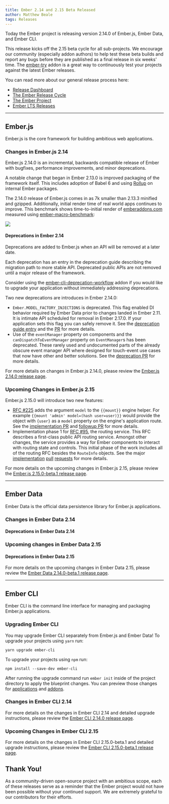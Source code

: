 ```yaml
---
title: Ember 2.14 and 2.15 Beta Released
author: Matthew Beale
tags: Releases
---
```


Today the Ember project is releasing version 2.14.0 of Ember.js, Ember Data, and Ember CLI.

This release kicks off the 2.15 beta cycle for all sub-projects. We encourage our
community (especially addon authors) to help test these beta builds and report
any bugs before they are published as a final release in six weeks' time. The
[ember-try](https://github.com/ember-cli/ember-try) addon is a great way to
continuously test your projects against the latest Ember releases.

You can read more about our general release process here:

- [Release Dashboard](http://emberjs.com/builds/)
- [The Ember Release Cycle](http://emberjs.com/blog/2013/09/06/new-ember-release-process.html)
- [The Ember Project](http://emberjs.com/blog/2015/06/16/ember-project-at-2-0.html)
- [Ember LTS Releases](http://emberjs.com/blog/2016/02/25/announcing-embers-first-lts.html)

---

## Ember.js

Ember.js is the core framework for building ambitious web applications.

### Changes in Ember.js 2.14

Ember.js 2.14.0 is an incremental, backwards compatible release of Ember with
bugfixes, performance improvements, and minor deprecations.

A notable change that began in Ember 2.13.0 is improved packaging of the
framework itself. This includes adoption of Babel 6 and using
[Rollup](https://rollupjs.org/) on internal Ember packages.

The 2.14.0 release of Ember.js comes in as 7k smaller than 2.13.3 minified
and gzipped. Additionally, initial render time of real world apps continues to
improve. This benchmark shows time-to-initial render of
[emberaddons.com](http://emberaddons.com/) measured using
[ember-macro-benchmark](https://github.com/krisselden/ember-macro-benchmark):

![](/images/2017-06-27/initial-render.png)

#### Deprecations in Ember 2.14

Deprecations are added to Ember.js when an API will be removed at a later date.

Each deprecation has an entry in the deprecation guide describing the migration
path to more stable API. Deprecated public APIs are not removed until a major
release of the framework.

Consider using the
[ember-cli-deprecation-workflow](https://github.com/mixonic/ember-cli-deprecation-workflow)
addon if you would like to upgrade your application without immediately addressing
deprecations.

Two new deprecations are introduces in Ember 2.14.0:

* `Ember.MODEL_FACTORY_INJECTIONS` is deprecated. This flag enabled DI behavior
  required by Ember Data prior to changes landed in Ember 2.11. It is intimate
  API scheduled for removal in Ember 2.17.0. If your application sets this
  flag you can safely remove it. See the [deprecation guide
  entry](https://www.emberjs.com/deprecations/v2.x/#toc_ember-model-em-factory-em-injections-removed) and the [PR](https://emberjs.com/deprecations/v2.x/#toc_ember-model-em-factory-em-injections-removed)
  for more details.
* Use of the `eventManager` property on components and the `canDispatchToEventManager`
  property on `EventManager`s has been deprecated. These rarely used and
  undocumented parts of the already obscure event manager API where designed for
  touch-event use cases that now have other and better solutions. See the
  [deprecation PR](https://github.com/emberjs/ember.js/pull/15078) for more
  details.

For more details on changes in Ember.js 2.14.0, please review the
[Ember.js 2.14.0 release page](https://github.com/emberjs/ember.js/releases/tag/v2.14.0).

### Upcoming Changes in Ember.js 2.15

Ember.js 2.15.0 will introduce two new features:

* [RFC #225](https://github.com/emberjs/rfcs/pull/225) adds the argument
  `model` to the `{{mount}}` engine helper. For example `{{mount 'admin'
  model=(hash user=user)}}` would provide the object with `{user}` as a `model`
  property on the engine's application route. See the [implementation
  PR](https://github.com/emberjs/ember.js/pull/15174) and
  [followup PR](https://github.com/emberjs/ember.js/pull/15325/files) for more
  details.
* Implementation phase 1 for [RFC #95](https://github.com/emberjs/rfcs/pull/95),
  the routing service.
  This RFC describes a first-class
  public API routing service. Amongst other changes, the service provides a way for
  Ember components to interact with routing state and controls. This initial
  phase of the work includes all of the routing RFC besides the `RouteInfo`
  objects. See the
  major [implementation](https://github.com/emberjs/ember.js/pull/14805)
  [pull](https://github.com/emberjs/ember.js/pull/14980)
  [requests](https://github.com/emberjs/ember.js/pull/15414) for more details.

For more details on the upcoming changes in Ember.js 2.15, please review the
[Ember.js 2.15.0-beta.1 release page](https://github.com/emberjs/ember.js/releases/tag/v2.15.0-beta.1).

---

## Ember Data

Ember Data is the official data persistence library for Ember.js applications.

### Changes in Ember Data 2.14


#### Deprecations in Ember Data 2.14


### Upcoming changes in Ember Data 2.15


#### Deprecations in Ember Data 2.15

For more details on the upcoming changes in Ember Data 2.15, please review the
[Ember Data 2.14.0-beta.1 release page](https://github.com/emberjs/data/releases/tag/v2.15.0-beta.1).

---

## Ember CLI

Ember CLI is the command line interface for managing and packaging Ember.js
applications.

### Upgrading Ember CLI

You may upgrade Ember CLI separately from Ember.js and Ember Data! To upgrade
your projects using `yarn` run:

```
yarn upgrade ember-cli
```

To upgrade your projects using `npm` run:

```
npm install --save-dev ember-cli
```

After running the
upgrade command run `ember init` inside of the project directory to apply the
blueprint changes. You can preview those changes for [applications](https://github.com/ember-cli/ember-new-output/compare/v2.13.0...v2.14.0)
and [addons](https://github.com/ember-cli/ember-addon-output/compare/v2.13.0...v2.14.0).

### Changes in Ember CLI 2.14


For more details on the changes in Ember CLI 2.14 and detailed upgrade
instructions, please review the [Ember CLI 2.14.0 release page](https://github.com/ember-cli/ember-cli/releases/tag/v2.14.0).

### Upcoming Changes in Ember CLI 2.15


For more details on the changes in Ember CLI 2.15.0-beta.1 and detailed upgrade
instructions, please review the [Ember CLI 2.15.0-beta.1 release page](https://github.com/ember-cli/ember-cli/releases/tag/v2.15.0-beta.1).

## Thank You!

As a community-driven open-source project with an ambitious scope, each of
these releases serve as a reminder that the Ember project would not have been
possible without your continued support. We are extremely grateful to our
contributors for their efforts.
